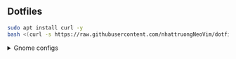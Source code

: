 ## Dotfiles

<!-- You will need `git` and GNU `stow` -->

```bash
sudo apt install curl -y
bash <(curl -s https://raw.githubusercontent.com/nhattruongNeoVim/dotfiles/master/setup.sh)
```
<details><summary> Gnome configs </summary><blockquote>

- GTK Themes: Based on [(Modded) Catppuccin-Mocha-Standard-Mauve-Dark](https://github.com/ART3MISTICAL/dotfiles)

- GTK Icons:[Candy icons ](https://github.com/EliverLara/candy-icons)

- [Gnome Shell Extensions](https://extensions.gnome.org/):

  - [Aylur's Widget](https://extensions.gnome.org/extension/5338/aylurs-widgets/): Beautiful Plugins with customizable bar
  - [Blur My Shell](https://extensions.gnome.org/extension/3193/blur-my-shell/): Blur the gnome shell
  - [User Themes](https://extensions.gnome.org/extension/19/user-themes/): Load shell themes from user directories
  - [Compiz alike magic lamp effect](https://extensions.gnome.org/extension/3740/compiz-alike-magic-lamp-effect/): Magic lamp effect alike the macOS minimize effect
  - [Vitals](https://extensions.gnome.org/extension/1460/vitals/): A simple system monitor on the top bar
  - [Rounded Window Corners](https://extensions.gnome.org/extension/5237/rounded-window-corners/): Rounded corners for all windows
